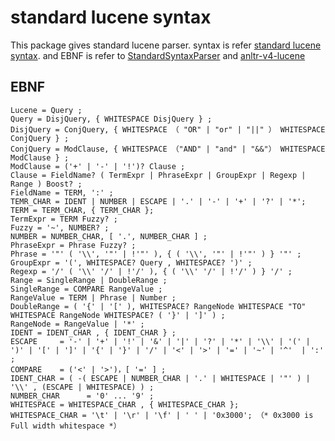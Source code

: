 # standard lucene syntax

This package gives standard lucene parser. syntax is refer [standard lucene syntax](https://lucene.apache.org/core/2_9_4/queryparsersyntax.html). and EBNF is refer to [StandardSyntaxParser](https://github.com/apache/lucene/blob/main/lucene/queryparser/src/java/org/apache/lucene/queryparser/flexible/standard/parser/StandardSyntaxParser.jj) and [anltr-v4-lucene](https://github.com/antlr/grammars-v4/tree/master/lucene)

## EBNF

```ebnf
Lucene = Query ;
Query = DisjQuery, { WHITESPACE DisjQuery } ;
DisjQuery = ConjQuery, { WHITESPACE （ "OR" | "or" | "||" ） WHITESPACE ConjQuery } ;
ConjQuery = ModClause, { WHITESPACE （"AND" | "and" | "&&"） WHITESPACE ModClause } ;
ModClause = ('+' | '-' | '!')? Clause ;
Clause = FieldName? ( TermExpr | PhraseExpr | GroupExpr | Regexp | Range ) Boost? ;
FieldName = TERM, ':' ;
TEMR_CHAR = IDENT | NUMBER | ESCAPE | '.' | '-' | '+' | '?' | '*'; 
TERM = TERM_CHAR, { TERM_CHAR };
TermExpr = TERM Fuzzy? ;
Fuzzy = '~', NUMBER? ;
NUMBER = NUMBER_CHAR, [ '.', NUMBER_CHAR ] ;
PhraseExpr = Phrase Fuzzy? ;
Phrase = '"' ( '\\', '"' | !'"' ), { ( '\\', '"' | !'"' ) } '"' ;
GroupExpr = '(', WHITESPACE? Query , WHITESPACE? ')' ;
Regexp = '/' ( '\\' '/' | !'/' ), { ( '\\' '/' | !'/' ) } '/' ;
Range = SingleRange | DoubleRange ;
SingleRange = COMPARE RangeValue ;
RangeValue = TERM | Phrase | Number ;
DoubleRange = ( '{' | '[' ), WHITESPACE? RangeNode WHITESPACE "TO" WHITESPACE RangeNode WHITESPACE? ( '}' | ']' ) ;     
RangeNode = RangeValue | '*' ;
IDENT = IDENT_CHAR , { IDENT_CHAR } ;
ESCAPE     = '-' | '+' | '!' | '&' | '|' | '?' | '*' | '\\' | '(' | ')' | '[' | ']' | '{' | '}' | '/' | '<' | '>' | '=' | '~' | '^'  | ':' ;
COMPARE    = ('<' | '>')，[ '=' ] ;
IDENT_CHAR = ( -( ESCAPE | NUMBER_CHAR | '.' | WHITESPACE | '"' ) | '\\' , (ESCAPE | WHITESPACE) ) ;
NUMBER_CHAR      = '0' ... '9' ;
WHITESPACE = WHITESPACE_CHAR , { WHITESPACE_CHAR };
WHITESPACE_CHAR = '\t' | '\r' | '\f' | ' ' | '0x3000'; （* 0x3000 is Full width whitespace *）
```

